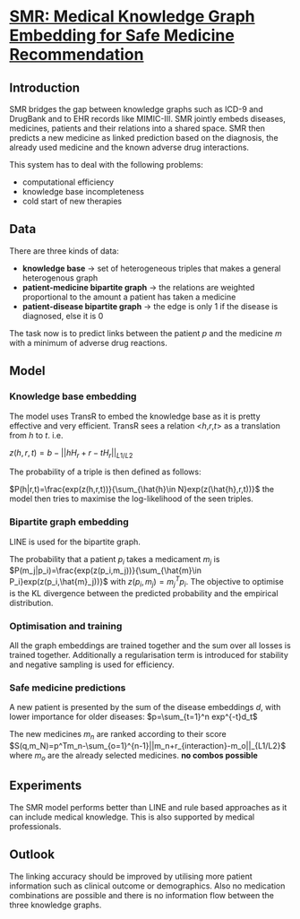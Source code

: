 # [SMR: Medical Knowledge Graph Embedding for Safe Medicine Recommendation](https://arxiv.org/abs/1710.05980)

## Introduction

SMR bridges the gap between knowledge graphs such as ICD-9 and DrugBank and to EHR records like MIMIC-III. SMR jointly embeds diseases, medicines, patients and their relations into a shared space. SMR then predicts a new medicine as linked prediction based on the diagnosis, the already used medicine and the known adverse drug interactions.

This system has to deal with the following problems:

- computational efficiency
- knowledge base incompleteness
- cold start of new therapies

## Data

There are three kinds of data: 

- **knowledge base** &rightarrow; set of heterogeneous triples that makes a general heterogenous graph
- **patient-medicine bipartite graph** &rightarrow; the relations are weighted proportional to the amount a patient has taken a medicine
- **patient-disease bipartite graph** &rightarrow; the edge is only 1 if the disease is diagnosed, else it is 0

The task now is to predict links between the patient *p* and the medicine *m* with a minimum of adverse drug reactions.

## Model

### Knowledge base embedding

The model uses TransR to embed the knowledge base as it is pretty effective and very efficient. TransR sees a relation \<*h*,*r*,*t*\> as a translation from *h* to *t*. i.e.

$z(h,r,t)=b-||hH_r+r-tH_r||_{L1/L2}$

The  probability of a triple is then defined as follows:

$P(h|r,t)=\frac{exp(z(h,r,t))}{\sum_{\hat{h}\in N}exp(z(\hat{h},r,t))}$ the model then tries to maximise the log-likelihood of the seen triples.

### Bipartite graph embedding

LINE is used for the bipartite graph.

The probability that a patient $p_i$ takes a medicament $m_j$ is $P(m_j|p_i)=\frac{exp(z(p_i,m_j))}{\sum_{\hat{m}\in P_i}exp(z(p_i,\hat{m}_j))}$ with $z(p_i,m_j)=m_j^Tp_i$. The objective to optimise is the KL divergence between the predicted probability and the empirical distribution.

### Optimisation and training

All the graph embeddings are trained together and the sum over all losses is trained together. Additionally a regularisation term is introduced for stability and negative sampling is used for efficiency.

### Safe medicine predictions

A new patient is presented by the sum of the disease embeddings $d$, with lower importance for older diseases: $p=\sum_{t=1}^n exp^{-t}d_t$

The new medicines $m_n$ are ranked according to their score $S(q,m_N)=p^Tm_n-\sum_{o=1}^{n-1}||m_n+r_{interaction}-m_o||_{L1/L2}$ where $m_o$ are the already selected medicines. **no combos possible**

## Experiments

The SMR model performs better than LINE and rule based approaches as it can include medical knowledge. This is also supported by medical professionals.

## Outlook

The linking accuracy should be improved by utilising more patient information such as clinical outcome or demographics. Also no medication combinations are possible and there is no information flow between the three knowledge graphs.